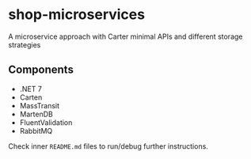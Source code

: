 # shop-microservices
A microservice approach with Carter minimal APIs and different storage strategies

## Components

- .NET 7
- Carten
- MassTransit
- MartenDB
- FluentValidation
- RabbitMQ

Check inner `README.md` files to run/debug further instructions.